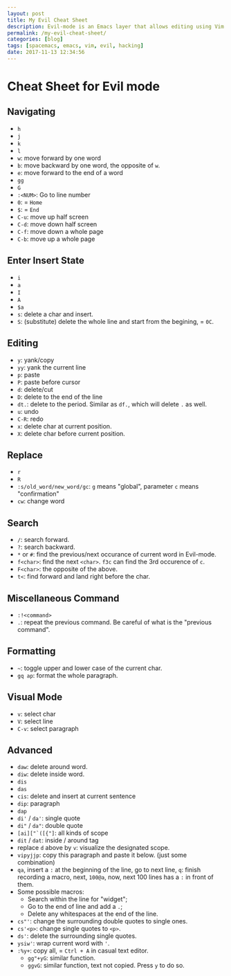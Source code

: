 ```yaml
---
layout: post
title: My Evil Cheat Sheet
description: Evil-mode is an Emacs layer that allows editing using Vim. Therefore this is a also a cheat sheet for Vim itself.
permalink: /my-evil-cheat-sheet/
categories: [blog]
tags: [spacemacs, emacs, vim, evil, hacking]
date: 2017-11-13 12:34:56
---
```


# Cheat Sheet for Evil mode

## Navigating

-   `h`
-   `j`
-   `k`
-   `l`
-   `w`: move forward by one word
-   `b`: move backward by one word, the opposite of `w`.
-   `e`: move forward to the end of a word
-   `gg`
-   `G`
-   `:<NUM>`: Go to line number
-   `0`: = `Home`
-   `$`: = `End`
-   `C-u`: move up half screen
-   `C-d`: move down half screen
-   `C-f`: move down a whole page
-   `C-b`: move up a whole page

## Enter Insert State

-   `i`
-   `a`
-   `I`
-   `A`
-   `$a`
-   `s`: delete a char and insert.
-   `S`: (substitute) delete the whole line and start from the begining, = `0C`.

## Editing

-   `y`: yank/copy
-   `yy`: yank the current line
-   `p`: paste
-   `P`: paste before cursor
-   `d`: delete/cut
-   `D`: delete to the end of the line
-   `dt.`: delete to the period. Similar as `df.`, which will delete `.` as well.
-   `u`: undo
-   `C-R`: redo
-   `x`: delete char at current position.
-   `X`: delete char before current position.

## Replace

-   `r`
-   `R`
-   `:s/old_word/new_word/gc`: `g` means "global", parameter `c` means "confirmation"
-   `cw`: change word

## Search

-   `/`: search forward.
-   `?`: search backward.
-   `*` or `#`: find the previous/next occurance of current word in Evil-mode.
-   `f<char>`: find the next `<char>`. `f3c` can find the 3rd occurence of `c`.
-   `F<char>`: the opposite of the above.
-   `t<`: find forward and land right before the char.

## Miscellaneous Command

-   `:!<command>`
-   `.`: repeat the previous command. Be careful of what is the "previous command".

## Formatting

-   `~`: toggle upper and lower case of the current char.
-   `gq ap`: format the whole paragraph.

## Visual Mode

-   `v`: select char
-   `V`: select line
-   `C-v`: select paragraph

## Advanced

-   `daw`: delete around word.
-   `diw`: delete inside word.
-   `dis`
-   `das`
-   `cis`: delete and insert at current sentence
-   `dip`: paragraph
-   `dap`
-   `di'` / `da'`: single quote
-   `di"` / `da"`: double quote
-   ``[ai]["`([{"]``: all kinds of scope
-   `dit` / `dat`: inside / around tag
-   replace `d` above by `v`: visualize the designated scope.
-   `vipyjjp`: copy this paragraph and paste it below. (just some combination)
-   `qa`, insert a `:` at the beginning of the line, go to next line, `q`: finish recording a macro, next, `100@a`, now, next 100 lines has a `:` in front of them.
-   Some possible macros:
    -   Search within the line for "widget";
    -   Go to the end of line and add a `.`;
    -   Delete any whitespaces at the end of the line.
-   `cs"'`: change the surrounding double quotes to single ones.
-   `cs'<p>`: change single quotes to `<p>`.
-   `ds'`: delete the surrounding single quotes.
-   `ysiw'`: wrap current word with `'`.
-   `:%y+`: copy all, = `Ctrl + A` in casual text editor.
    -   `gg"+yG`: similar function.
    -   `ggvG`: similar function, text not copied. Press `y` to do so.
